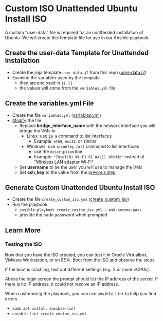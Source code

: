 # Custom ISO Unattended Ubuntu Install ISO
A custom “user-data” file is required for an unattended installation of Ubuntu. We will create this template file for use in our Ansible playbook.

## Create the user-data Template for Unattended Installation
- Create the jinja template `user-data.j2` from this repo ([user-data.j2](user-data.j2))
- Examine the variables used by the template
  - they are enclosed in `{{ }}`
  - the values will come from the `variables.yml` file

## Create the variables.yml File
- Create the file `variables.yml` ([variables.yml](variables.yml))
- <ins>Modify</ins> the file
  - Replace **bridge_interface_name** with the network interface you will bridge the VMs to
    - Linux: use `ip a` command to list interfaces
      - Example: `eth0`, `ens32`, or similar
    - Windows: use `ipconfig /all` command to list interfaces
      - use the `description` line
      - Example: `"Intel(R) Wi-Fi 6E AX211 160MHz"` instead of "Wireless LAN adapter Wi-Fi"
  - Set **username** to be the user you will use to manage the VMs
  - Set **ssh_key** to the value from the [previous step](1_Host.md#generate-keys-for-management)
    
## Generate Custom Unattended Ubuntu Install ISO
- Create the file `create_custom_iso.yml` ([create_custom_iso](create_custom_iso))
- Run the playbook
  - `ansible-playbook create_custom_iso.yml --ask-become-pass`
  - provide the sudo password when prompted
 
## Learn More
### Testing the ISO
Now that you have the ISO created, you can test it in Oracle Virtualbox, VMware Workstation, or on ESXi. Boot from the ISO and observe the steps.

If the boot is crashing, test out different settings (e.g. 2 or more vCPUs).

Above the login screen the prompt should list the IP address of the server. If there is no IP address, it could not resolve an IP address.

When customizing the playbook, you can use `ansible-lint` to help you find errors
- `sudo apt install ansible-lint`
- `ansible-lint create_custom_iso.yml`

